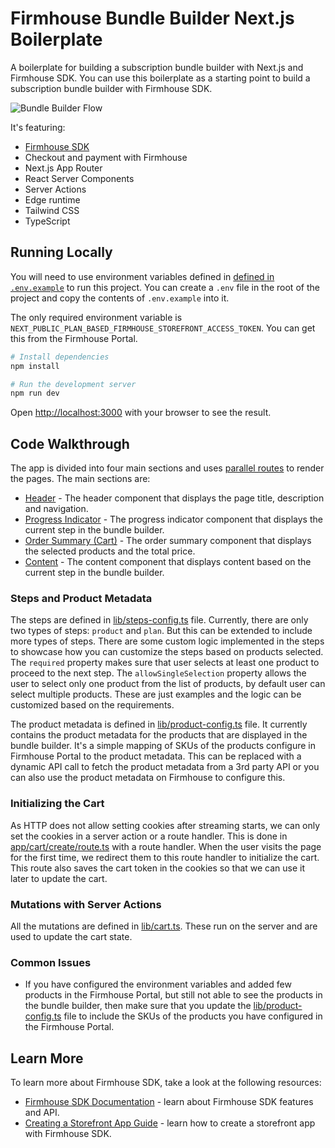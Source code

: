 # Firmhouse Bundle Builder Next.js Boilerplate

A boilerplate for building a subscription bundle builder with Next.js and Firmhouse SDK. You can use this boilerplate as a starting point to build a subscription bundle builder with Firmhouse SDK.

![Bundle Builder Flow](docs/flow.webp)

It's featuring:
- [Firmhouse SDK](https://github.com/firmhouse/firmhouse-sdk)
- Checkout and payment with Firmhouse
- Next.js App Router
- React Server Components
- Server Actions    
- Edge runtime
- Tailwind CSS
- TypeScript

## Running Locally

You will need to use environment variables defined in [defined in `.env.example`](.env.example) to run this project. You can create a `.env` file in the root of the project and copy the contents of `.env.example` into it. 

The only required environment variable is `NEXT_PUBLIC_PLAN_BASED_FIRMHOUSE_STOREFRONT_ACCESS_TOKEN`. You can get this from the Firmhouse Portal.

```bash
# Install dependencies
npm install

# Run the development server
npm run dev
```

Open [http://localhost:3000](http://localhost:3000) with your browser to see the result.

## Code Walkthrough

The app is divided into four main sections and uses [parallel routes](https://nextjs.org/docs/app/building-your-application/routing/parallel-routes) to render the pages. The main sections are:

- [Header](src/app/(bundle-builder)/@header) - The header component that displays the page title, description and navigation.
- [Progress Indicator](src/app/(bundle-builder)/@progressIndicator/page.tsx) - The progress indicator component that displays the current step in the bundle builder.
- [Order Summary (Cart)](src/app/(bundle-builder)/@orderSummary/page.tsx) - The order summary component that displays the selected products and the total price.
- [Content](src/app/(bundle-builder)/@content/page.tsx) - The content component that displays content based on the current step in the bundle builder.

### Steps and Product Metadata

The steps are defined in [lib/steps-config.ts](src/lib/steps-config.ts) file. Currently, there are only two types of steps: `product` and `plan`. But this can be extended to include more types of steps. There are some custom logic implemented in the steps to showcase how you can customize the steps based on products selected. The `required` property makes sure that user selects at least one product to proceed to the next step. The `allowSingleSelection` property allows the user to select only one product from the list of products, by default user can select multiple products. These are just examples and the logic can be customized based on the requirements.

The product metadata is defined in [lib/product-config.ts](src/lib/product-config.ts) file. It currently contains the product metadata for the products that are displayed in the bundle builder. It's a simple mapping of SKUs of the products configure in Firmhouse Portal to the product metadata. This can be replaced with a dynamic API call to fetch the product metadata from a 3rd party API or you can also use the product metadata on Firmhouse to configure this.

### Initializing the Cart

As HTTP does not allow setting cookies after streaming starts, we can only set the cookies in a server action or a route handler. This is done in [app/cart/create/route.ts](src/app/cart/create/route.ts) with a route handler. When the user visits the page for the first time, we redirect them to this route handler to initialize the cart. This route also saves the cart token in the cookies so that we can use it later to update the cart.

### Mutations with Server Actions

All the mutations are defined in [lib/cart.ts](src/lib/cart.ts). These run on the server and are used to update the cart state.

### Common Issues

- If you have configured the environment variables and added few products in the Firmhouse Portal, but still not able to see the products in the bundle builder, then make sure that you update the [lib/product-config.ts](src/lib/product-config.ts) file to include the SKUs of the products you have configured in the Firmhouse Portal.


## Learn More

To learn more about Firmhouse SDK, take a look at the following resources:

- [Firmhouse SDK Documentation](https://developer.firmhouse.com/sdks/firmhouse-sdk) - learn about Firmhouse SDK features and API.
- [Creating a Storefront App Guide](https://developer.firmhouse.com/guides/creating-a-storefront-app) - learn how to create a storefront app with Firmhouse SDK.

